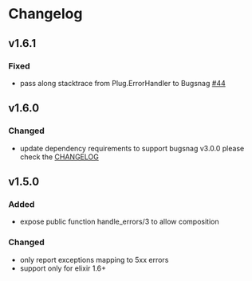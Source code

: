 # Changelog

## v1.6.1

### Fixed
- pass along stacktrace from Plug.ErrorHandler to Bugsnag [#44](https://github.com/bugsnag-elixir/plugsnag/pull/44)

## v1.6.0

### Changed
- update dependency requirements to support bugsnag v3.0.0
  please check the [CHANGELOG](https://github.com/bugsnag-elixir/bugsnag-elixir/blob/master/CHANGELOG.md)

## v1.5.0

### Added
- expose public function handle_errors/3 to allow composition

### Changed
- only report exceptions mapping to 5xx errors
- support only for elixir 1.6+
